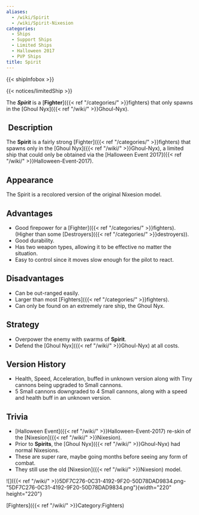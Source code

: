 ```yaml
---
aliases:
  - /wiki/Spirit
  - /wiki/Spirit-Nixesion
categories:
  - Ships
  - Support Ships
  - Limited Ships
  - Halloween 2017
  - PVP Ships
title: Spirit
---
```


{{< shipInfobox >}}

{{< notices/limitedShip >}}

The **_Spirit_** is a [**Fighter**]({{< ref "/categories/" >}}fighters) that only spawns in the [Ghoul Nyx]({{< ref "/wiki/" >}}Ghoul-Nyx).

##  Description

The **Spirit** is a fairly strong [Fighter]({{< ref "/categories/" >}}fighters) that spawns only in the [Ghoul Nyx]({{< ref "/wiki/" >}}Ghoul-Nyx), a limited ship that could only be obtained via the [Halloween Event 2017]({{< ref "/wiki/" >}}Halloween-Event-2017).

## Appearance

The Spirit is a recolored version of the original Nixesion model.

## Advantages

- Good firepower for a [Fighter]({{< ref "/categories/" >}}fighters). (Higher than some [Destroyers]({{< ref "/categories/" >}}destroyers)).
- Good durability.
- Has two weapon types, allowing it to be effective no matter the situation.
- Easy to control since it moves slow enough for the pilot to react.

## Disadvantages

- Can be out-ranged easily.
- Larger than most [Fighters]({{< ref "/categories/" >}}fighters).
- Can only be found on an extremely rare ship, the Ghoul Nyx.

## Strategy

- Overpower the enemy with swarms of **Spirit**.
- Defend the [Ghoul Nyx]({{< ref "/wiki/" >}}Ghoul-Nyx) at all costs.

## Version History

- Health, Speed, Acceleration, buffed in unknown version along with Tiny cannons being upgraded to Small cannons.
- 5 Small cannons downgraded to 4 Small cannons, along with a speed and health buff in an unknown version.

## Trivia

- [Halloween Event]({{< ref "/wiki/" >}}Halloween-Event-2017) re-skin of the [Nixesion]({{< ref "/wiki/" >}}Nixesion).
- Prior to **Spirits**, the [Ghoul Nyx]({{< ref "/wiki/" >}}Ghoul-Nyx) had normal Nixesions.
- These are super rare, maybe going months before seeing any form of combat.
- They still use the old [Nixesion]({{< ref "/wiki/" >}}Nixesion) model.

![]({{< ref "/wiki/" >}}5DF7C276-0C31-4192-9F20-50D78DAD9834.png-"5DF7C276-0C31-4192-9F20-50D78DAD9834.png"){width="220" height="220"}

[Fighters]({{< ref "/wiki/" >}}Category:Fighters)
